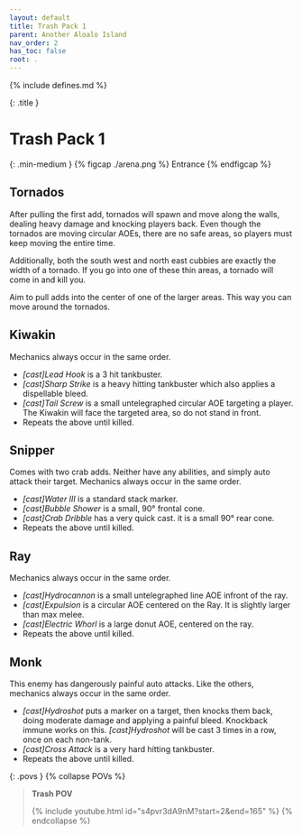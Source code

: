 ```yaml
---
layout: default
title: Trash Pack 1
parent: Another Aloalo Island
nav_order: 2
has_toc: false
root: .
---
```


{% include defines.md %}

{: .title }
# Trash Pack 1

{: .min-medium }
{% figcap ./arena.png %}
Entrance
{% endfigcap %}

## Tornados

After pulling the first add, tornados will spawn and move along the walls,
dealing heavy damage and knocking players back. Even though the tornados are
moving circular AOEs, there are no safe areas, so players must keep moving the
entire time.

Additionally, both the south west and north east cubbies are exactly the width
of a tornado. If you go into one of these thin areas, a tornado will come in and
kill you.

Aim to pull adds into the center of one of the larger areas. This way you can
move around the tornados.

## Kiwakin

Mechanics always occur in the same order.

* *[cast]Lead Hook* is a 3 hit tankbuster.
* *[cast]Sharp Strike* is a heavy hitting tankbuster which also applies a
  dispellable bleed.
* *[cast]Tail Screw* is a small untelegraphed circular AOE targeting a player.
  The Kiwakin will face the targeted area, so do not stand in front.
* Repeats the above until killed.

## Snipper

Comes with two crab adds. Neither have any abilities, and simply auto attack
their target. Mechanics always occur in the same order.

* *[cast]Water III* is a standard stack marker.
* *[cast]Bubble Shower* is a small, 90° frontal cone.
* *[cast]Crab Dribble* has a very quick cast. it is a small 90° rear cone.
* Repeats the above until killed.

## Ray

Mechanics always occur in the same order.

* *[cast]Hydrocannon* is a small untelegraphed line AOE infront of the ray.
* *[cast]Expulsion* is a circular AOE centered on the Ray. It is slightly larger
  than max melee.
* *[cast]Electric Whorl* is a large donut AOE, centered on the ray.
* Repeats the above until killed.

## Monk

This enemy has dangerously painful auto attacks. Like the others, mechanics
always occur in the same order.

* *[cast]Hydroshot* puts a marker on a target, then knocks them back, doing
  moderate damage and applying a painful bleed. Knockback immune works on this.
  *[cast]Hydroshot* will be cast 3 times in a row, once on each non-tank.
* *[cast]Cross Attack* is a very hard hitting tankbuster.
* Repeats the above until killed.

{: .povs }
{% collapse POVs %}
> **Trash POV**
>
> {% include youtube.html id="s4pvr3dA9nM?start=2&end=165" %}
{% endcollapse %}

